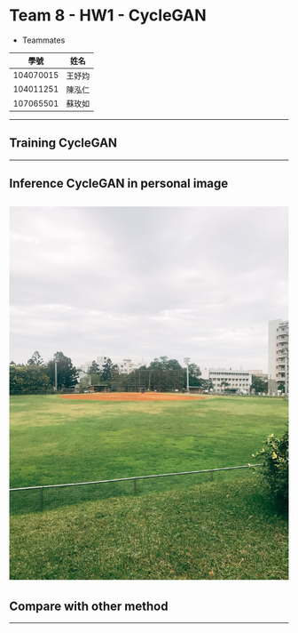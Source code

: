 # Team 8 - HW1 - CycleGAN

* Teammates

| 學號 | 姓名 |
| :--------: | :--------: | 
| 104070015     | 王妤㚬     | 
| 104011251     | 陳泓仁     | 
| 107065501     | 蘇玫如     | 

---
## Training CycleGAN



---
## Inference CycleGAN in personal image


![image](https://github.com/ms0387120/CVFX-Team8-HW1/blob/master/IMG_0109.JPG)
---
## Compare with other method



---
